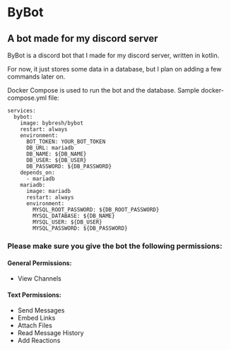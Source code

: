 # ByBot
## A bot made for my discord server

ByBot is a discord bot that I made for my discord server, written in kotlin.

For now, it just stores some data in a database, but I plan on adding a few commands later on.

Docker Compose is used to run the bot and the database.
Sample docker-compose.yml file:

```
services:
  bybot:
    image: bybresh/bybot
    restart: always
    environment:
      BOT_TOKEN: YOUR_BOT_TOKEN
      DB_URL: mariadb
      DB_NAME: ${DB_NAME}
      DB_USER: ${DB_USER}
      DB_PASSWORD: ${DB_PASSWORD}
    depends_on:
      - mariadb
    mariadb:
      image: mariadb
      restart: always
      environment:
        MYSQL_ROOT_PASSWORD: ${DB_ROOT_PASSWORD}
        MYSQL_DATABASE: ${DB_NAME}
        MYSQL_USER: ${DB_USER}
        MYSQL_PASSWORD: ${DB_PASSWORD}
```

### Please make sure you give the bot the following permissions:
#### General Permissions:
- View Channels
#### Text Permissions:
- Send Messages
- Embed Links
- Attach Files
- Read Message History
- Add Reactions
